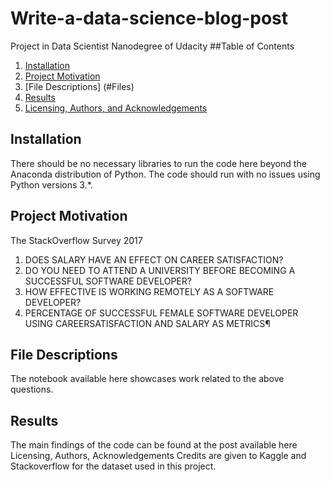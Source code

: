 # Write-a-data-science-blog-post
Project in Data Scientist Nanodegree of Udacity
##Table of Contents
1.	[Installation](#Installation)
2.	[Project Motivation](#Motivation)
3.	[File Descriptions] (#Files)
4.	[Results](#Results)
5.	[Licensing, Authors, and Acknowledgements](#licencing)

## Installation<a name ="installation"></a>
There should be no necessary libraries to run the code here beyond the Anaconda distribution of Python. The code should run with no issues using Python versions 3.*.

## Project Motivation<a name ="project motivation"></a>
The StackOverflow Survey 2017
1.	DOES SALARY HAVE AN EFFECT ON CAREER SATISFACTION?
2.	DO YOU NEED TO ATTEND A UNIVERSITY BEFORE BECOMING A SUCCESSFUL SOFTWARE DEVELOPER?
3.	HOW EFFECTIVE IS WORKING REMOTELY AS A SOFTWARE DEVELOPER?
4.	PERCENTAGE OF SUCCESSFUL FEMALE SOFTWARE DEVELOPER USING CAREERSATISFACTION AND SALARY AS METRICS¶
## File Descriptions<a name ="Descriptions"></a>
The notebook available here showcases work related to the above questions.
## Results<a name ="Results"></a>
The main findings of the code can be found at the post available here
Licensing, Authors, Acknowledgements
Credits are given to Kaggle and Stackoverflow for the dataset used in this project.
